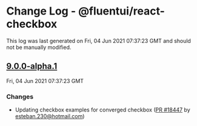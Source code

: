 # Change Log - @fluentui/react-checkbox

This log was last generated on Fri, 04 Jun 2021 07:37:23 GMT and should not be manually modified.

<!-- Start content -->

## [9.0.0-alpha.1](https://github.com/microsoft/fluentui/tree/@fluentui/react-checkbox_v9.0.0-alpha.1)

Fri, 04 Jun 2021 07:37:23 GMT

### Changes

- Updating checkbox examples for converged checkbox ([PR #18447](https://github.com/microsoft/fluentui/pull/18447) by esteban.230@hotmail.com)
